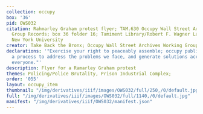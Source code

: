 ```yaml
---
collection: occupy
box: '36'
pid: OWS032
citation: Rahmarley Graham protest flyer; TAM.630 Occupy Wall Street Archives Working
  Group Records; box 36 folder 16; Tamiment Library/Robert F. Wagner Labor Archives,
  New York University
creator: Take Back the Bronx; Occupy Wall Street Archives Working Group
declarations: '"Exercise your right to peaceably assemble; occupy public space;  create
  a process to address the problems we face, and generate solutions accessible to
  everyone."'
description: Flyer for a Ramarley Graham protest
themes: Policing/Police Brutality, Prison Industrial Complex;
order: '055'
layout: occupy_item
thumbnail: "/img/derivatives/iiif/images/OWS032/full/250,/0/default.jpg"
full: "/img/derivatives/iiif/images/OWS032/full/1140,/0/default.jpg"
manifest: "/img/derivatives/iiif/OWS032/manifest.json"
---
```

